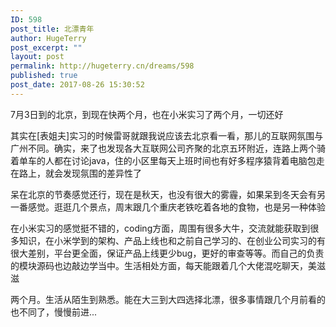 ```yaml
---
ID: 598
post_title: 北漂青年
author: HugeTerry
post_excerpt: ""
layout: post
permalink: http://hugeterry.cn/dreams/598
published: true
post_date: 2017-08-26 15:30:52
---
```

7月3日到的北京，到现在快两个月，也在小米实习了两个月，一切还好

其实在[表姐夫]实习的时候雷哥就跟我说应该去北京看一看，那儿的互联网氛围与广州不同。确实，来了也发现各大互联网公司齐聚的北京五环附近，连路上两个骑着单车的人都在讨论java，住的小区里每天上班时间也有好多程序猿背着电脑包走在路上，就会发现氛围的差异性了

呆在北京的节奏感觉还行，现在是秋天，也没有很大的雾霾，如果呆到冬天会有另一番感觉。逛逛几个景点，周末跟几个重庆老铁吃着各地的食物，也是另一种体验

在小米实习的感觉挺不错的，coding方面，周围有很多大牛，交流就能获取到很多知识，在小米学到的架构、产品上线也和之前自己学习的、在创业公司实习的有很大差别，平台更全面，保证产品上线更少bug，更好的审查等等。而自己的负责的模块源码也边敲边学当中。生活相处方面，每天能跟着几个大佬混吃聊天，美滋滋

两个月。生活从陌生到熟悉。能在大三到大四选择北漂，很多事情跟几个月前看的也不同了，慢慢前进...